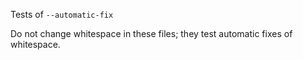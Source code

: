 Tests of `--automatic-fix`

Do not change whitespace in these files; they test automatic fixes of whitespace.
